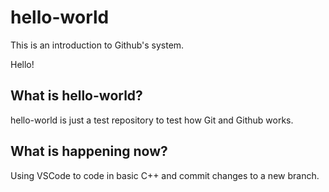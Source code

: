 # hello-world

This is an introduction to Github's system.

Hello!

## What is hello-world?

hello-world is just a test repository to test how Git and Github works.

## What is happening now?

Using VSCode to code in basic C++ and commit changes to a new branch.
